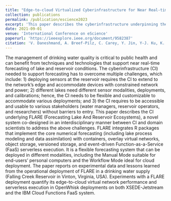 ```yaml
---
title: "Edge-to-cloud Virtualized Cyberinfrastructure for Near Real-time Water Quality Forecasting in Lakes and Reservoirs"
collection: publications
permalink: /publication/escience2023
excerpt: 'This paper describes the cyberinfrastructure underpinning the FLARE forecasting system'
date: 2021-09-01
venue: 'International Conference on eScience'
paperurl: 'https://ieeexplore.ieee.org/document/9582387'
citation: 'V. Daneshmand, A. Breef-Pilz, C. Carey, Y. Jin, Y-J. Ku, K. Subratie, R. Q. Thomas, R. Figueiredo, “Edge-to-cloud Virtualized Cyberinfrastructure for Near Real-time Water Quality Forecasting in Lakes and Reservoirs”, 17th International IEEE eScience Conference, 2021'
---
```


The management of drinking water quality is critical to public health and can benefit from techniques and technologies that support near real-time forecasting of lake and reservoir conditions. The cyberinfrastructure (CI) needed to support forecasting has to overcome multiple challenges, which include: 1) deploying sensors at the reservoir requires the CI to extend to the network’s edge and accommodate devices with constrained network and power; 2) different lakes need different sensor modalities, deployments, and calibrations; hence, the CI needs to be flexible and customizable to accommodate various deployments; and 3) the CI requires to be accessible and usable to various stakeholders (water managers, reservoir operators, and researchers) without barriers to entry. This paper describes the CI underlying FLARE (Forecasting Lake And Reservoir Ecosystems), a novel system co-designed in an interdisciplinary manner between CI and domain scientists to address the above challenges. FLARE integrates R packages that implement the core numerical forecasting (including lake process modeling and data assimilation) with containers, overlay virtual networks, object storage, versioned storage, and event-driven Function-as-a-Service (FaaS) serverless execution. It is a flexible forecasting system that can be deployed in different modalities, including the Manual Mode suitable for end-users’ personal computers and the Workflow Mode ideal for cloud deployment. The paper reports on experimental data and lessons learned from the operational deployment of FLARE in a drinking water supply (Falling Creek Reservoir in Vinton, Virginia, USA). Experiments with a FLARE deployment quantify its edge-to-cloud virtual network performance and serverless execution in OpenWhisk deployments on both XSEDE-Jetstream and the IBM Cloud Functions FaaS system.